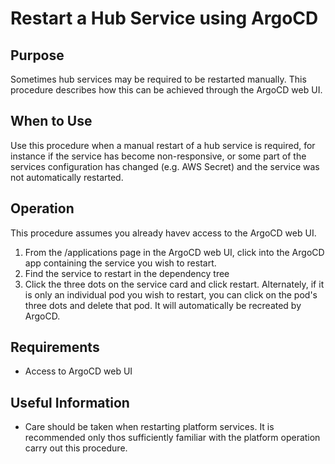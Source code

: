 # Restart a Hub Service using ArgoCD

## Purpose

Sometimes hub services may be required to be restarted manually. This procedure describes how this can be achieved through the ArgoCD web UI.

## When to Use

Use this procedure when a manual restart of a hub service is required, for instance if the service has become non-responsive, or some part of the services configuration has changed (e.g. AWS Secret) and the service was not automatically restarted.

## Operation

This procedure assumes you already havev access to the ArgoCD web UI.

1. From the /applications page in the ArgoCD web UI, click into the ArgoCD app containing the service you wish to restart.
2. Find the service to restart in the dependency tree
3. Click the three dots on the service card and click restart. Alternately, if it is only an individual pod you wish to restart, you can click on the pod's three dots and delete that pod. It will automatically be recreated by ArgoCD.

## Requirements

- Access to ArgoCD web UI

## Useful Information

- Care should be taken when restarting platform services. It is recommended only thos sufficiently familiar with the platform operation carry out this procedure.
